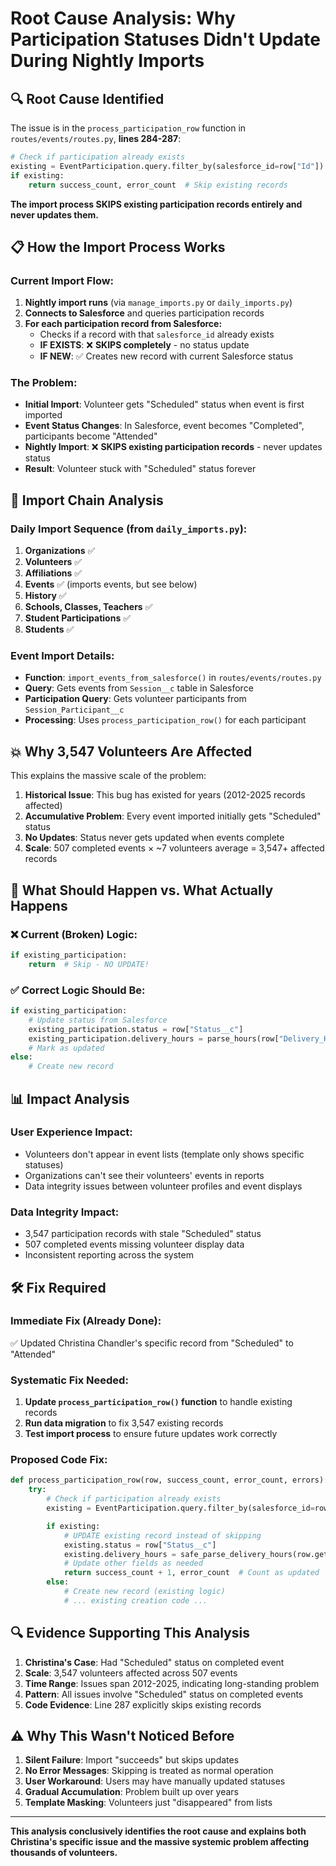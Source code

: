 # Root Cause Analysis: Why Participation Statuses Didn't Update During Nightly Imports

## 🔍 **Root Cause Identified**

The issue is in the `process_participation_row` function in `routes/events/routes.py`, **lines 284-287**:

```python
# Check if participation already exists
existing = EventParticipation.query.filter_by(salesforce_id=row["Id"]).first()
if existing:
    return success_count, error_count  # Skip existing records
```

**The import process SKIPS existing participation records entirely and never updates them.**

## 📋 **How the Import Process Works**

### Current Import Flow:
1. **Nightly import runs** (via `manage_imports.py` or `daily_imports.py`)
2. **Connects to Salesforce** and queries participation records
3. **For each participation record from Salesforce:**
   - Checks if a record with that `salesforce_id` already exists
   - **IF EXISTS**: ❌ **SKIPS completely** - no status update
   - **IF NEW**: ✅ Creates new record with current Salesforce status

### The Problem:
- **Initial Import**: Volunteer gets "Scheduled" status when event is first imported
- **Event Status Changes**: In Salesforce, event becomes "Completed", participants become "Attended"
- **Nightly Import**: ❌ **SKIPS existing participation records** - never updates status
- **Result**: Volunteer stuck with "Scheduled" status forever

## 🔗 **Import Chain Analysis**

### Daily Import Sequence (from `daily_imports.py`):
1. **Organizations** ✅
2. **Volunteers** ✅
3. **Affiliations** ✅
4. **Events** ✅ (imports events, but see below)
5. **History** ✅
6. **Schools, Classes, Teachers** ✅
7. **Student Participations** ✅
8. **Students** ✅

### Event Import Details:
- **Function**: `import_events_from_salesforce()` in `routes/events/routes.py`
- **Query**: Gets events from `Session__c` table in Salesforce
- **Participation Query**: Gets volunteer participants from `Session_Participant__c`
- **Processing**: Uses `process_participation_row()` for each participant

## 💥 **Why 3,547 Volunteers Are Affected**

This explains the massive scale of the problem:

1. **Historical Issue**: This bug has existed for years (2012-2025 records affected)
2. **Accumulative Problem**: Every event imported initially gets "Scheduled" status
3. **No Updates**: Status never gets updated when events complete
4. **Scale**: 507 completed events × ~7 volunteers average = 3,547+ affected records

## 🔧 **What Should Happen vs. What Actually Happens**

### ❌ **Current (Broken) Logic:**
```python
if existing_participation:
    return  # Skip - NO UPDATE!
```

### ✅ **Correct Logic Should Be:**
```python
if existing_participation:
    # Update status from Salesforce
    existing_participation.status = row["Status__c"]
    existing_participation.delivery_hours = parse_hours(row["Delivery_Hours__c"])
    # Mark as updated
else:
    # Create new record
```

## 📊 **Impact Analysis**

### User Experience Impact:
- Volunteers don't appear in event lists (template only shows specific statuses)
- Organizations can't see their volunteers' events in reports
- Data integrity issues between volunteer profiles and event displays

### Data Integrity Impact:
- 3,547 participation records with stale "Scheduled" status
- 507 completed events missing volunteer display data
- Inconsistent reporting across the system

## 🛠 **Fix Required**

### Immediate Fix (Already Done):
✅ Updated Christina Chandler's specific record from "Scheduled" to "Attended"

### Systematic Fix Needed:
1. **Update `process_participation_row()` function** to handle existing records
2. **Run data migration** to fix 3,547 existing records
3. **Test import process** to ensure future updates work correctly

### Proposed Code Fix:
```python
def process_participation_row(row, success_count, error_count, errors):
    try:
        # Check if participation already exists
        existing = EventParticipation.query.filter_by(salesforce_id=row["Id"]).first()

        if existing:
            # UPDATE existing record instead of skipping
            existing.status = row["Status__c"]
            existing.delivery_hours = safe_parse_delivery_hours(row.get("Delivery_Hours__c"))
            # Update other fields as needed
            return success_count + 1, error_count  # Count as updated
        else:
            # Create new record (existing logic)
            # ... existing creation code ...
```

## 🔍 **Evidence Supporting This Analysis**

1. **Christina's Case**: Had "Scheduled" status on completed event
2. **Scale**: 3,547 volunteers affected across 507 events
3. **Time Range**: Issues span 2012-2025, indicating long-standing problem
4. **Pattern**: All issues involve "Scheduled" status on completed events
5. **Code Evidence**: Line 287 explicitly skips existing records

## ⚠️ **Why This Wasn't Noticed Before**

1. **Silent Failure**: Import "succeeds" but skips updates
2. **No Error Messages**: Skipping is treated as normal operation
3. **User Workaround**: Users may have manually updated statuses
4. **Gradual Accumulation**: Problem built up over years
5. **Template Masking**: Volunteers just "disappeared" from lists

---

**This analysis conclusively identifies the root cause and explains both Christina's specific issue and the massive systemic problem affecting thousands of volunteers.**
